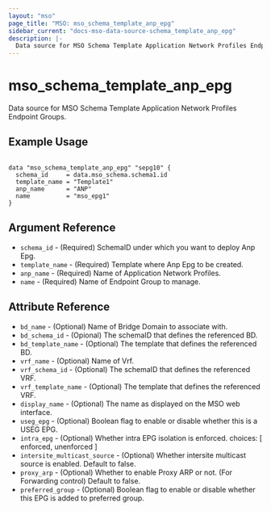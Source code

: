 ```yaml
---
layout: "mso"
page_title: "MSO: mso_schema_template_anp_epg"
sidebar_current: "docs-mso-data-source-schema_template_anp_epg"
description: |-
  Data source for MSO Schema Template Application Network Profiles Endpoint Groups.
---
```


# mso_schema_template_anp_epg #

Data source for MSO Schema Template Application Network Profiles Endpoint Groups.

## Example Usage ##

```hcl

data "mso_schema_template_anp_epg" "sepg10" {
  schema_id     = data.mso_schema.schema1.id
  template_name = "Template1"
  anp_name      = "ANP"
  name          = "mso_epg1"
}

```

## Argument Reference ##

* `schema_id` - (Required) SchemaID under which you want to deploy Anp Epg.
* `template_name` - (Required) Template where Anp Epg to be created.
* `anp_name` - (Required) Name of Application Network Profiles.
* `name` - (Required) Name of Endpoint Group to manage.

## Attribute Reference ##

* `bd_name` - (Optional) Name of Bridge Domain to associate with.
* `bd_schema_id` - (Opional) The schemaID that defines the referenced BD.
* `bd_template_name` - (Optional) The template that defines the referenced BD.
* `vrf_name` - (Optional) Name of Vrf.
* `vrf_schema_id` - (Optional) The schemaID that defines the referenced VRF.
* `vrf_template_name` - (Optional) The template that defines the referenced VRF.
* `display_name` - (Optional) The name as displayed on the MSO web interface.
* `useg_epg` - (Optional) Boolean flag to enable or disable whether this is a USEG EPG.
* `intra_epg` - (Optional) Whether intra EPG isolation is enforced. choices: [ enforced, unenforced ]
* `intersite_multicast_source` - (Optional) Whether intersite multicast source is enabled. Default to false.
* `proxy_arp` - (Optional) Whether to enable Proxy ARP or not. (For Forwarding control) Default to false.
* `preferred_group` - (Optional) Boolean flag to enable or disable whether this EPG is added to preferred group.